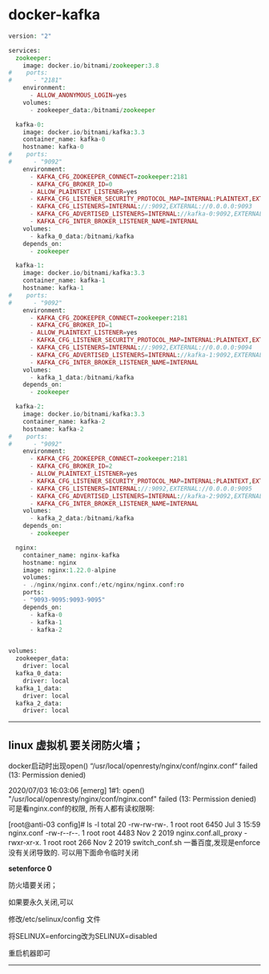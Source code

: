 # docker-kafka

````php
version: "2"

services:
  zookeeper:
    image: docker.io/bitnami/zookeeper:3.8
#    ports:
#      - "2181"
    environment:
      - ALLOW_ANONYMOUS_LOGIN=yes
    volumes:
      - zookeeper_data:/bitnami/zookeeper

  kafka-0:
    image: docker.io/bitnami/kafka:3.3
    container_name: kafka-0
    hostname: kafka-0
#    ports:
#      - "9092"
    environment:
      - KAFKA_CFG_ZOOKEEPER_CONNECT=zookeeper:2181
      - KAFKA_CFG_BROKER_ID=0
      - ALLOW_PLAINTEXT_LISTENER=yes
      - KAFKA_CFG_LISTENER_SECURITY_PROTOCOL_MAP=INTERNAL:PLAINTEXT,EXTERNAL:PLAINTEXT
      - KAFKA_CFG_LISTENERS=INTERNAL://:9092,EXTERNAL://0.0.0.0:9093
      - KAFKA_CFG_ADVERTISED_LISTENERS=INTERNAL://kafka-0:9092,EXTERNAL://localhost:9093
      - KAFKA_CFG_INTER_BROKER_LISTENER_NAME=INTERNAL
    volumes:
      - kafka_0_data:/bitnami/kafka
    depends_on:
      - zookeeper

  kafka-1:
    image: docker.io/bitnami/kafka:3.3
    container_name: kafka-1
    hostname: kafka-1
#    ports:
#      - "9092"
    environment:
      - KAFKA_CFG_ZOOKEEPER_CONNECT=zookeeper:2181
      - KAFKA_CFG_BROKER_ID=1
      - ALLOW_PLAINTEXT_LISTENER=yes
      - KAFKA_CFG_LISTENER_SECURITY_PROTOCOL_MAP=INTERNAL:PLAINTEXT,EXTERNAL:PLAINTEXT
      - KAFKA_CFG_LISTENERS=INTERNAL://:9092,EXTERNAL://0.0.0.0:9094
      - KAFKA_CFG_ADVERTISED_LISTENERS=INTERNAL://kafka-1:9092,EXTERNAL://localhost:9094
      - KAFKA_CFG_INTER_BROKER_LISTENER_NAME=INTERNAL
    volumes:
      - kafka_1_data:/bitnami/kafka
    depends_on:
      - zookeeper

  kafka-2:
    image: docker.io/bitnami/kafka:3.3
    container_name: kafka-2
    hostname: kafka-2
#    ports:
#      - "9092"
    environment:
      - KAFKA_CFG_ZOOKEEPER_CONNECT=zookeeper:2181
      - KAFKA_CFG_BROKER_ID=2
      - ALLOW_PLAINTEXT_LISTENER=yes
      - KAFKA_CFG_LISTENER_SECURITY_PROTOCOL_MAP=INTERNAL:PLAINTEXT,EXTERNAL:PLAINTEXT
      - KAFKA_CFG_LISTENERS=INTERNAL://:9092,EXTERNAL://0.0.0.0:9095
      - KAFKA_CFG_ADVERTISED_LISTENERS=INTERNAL://kafka-2:9092,EXTERNAL://localhost:9095
      - KAFKA_CFG_INTER_BROKER_LISTENER_NAME=INTERNAL
    volumes:
      - kafka_2_data:/bitnami/kafka
    depends_on:
      - zookeeper

  nginx:
    container_name: nginx-kafka
    hostname: nginx
    image: nginx:1.22.0-alpine
    volumes:
    - ./nginx/nginx.conf:/etc/nginx/nginx.conf:ro
    ports:
    - "9093-9095:9093-9095"
    depends_on:
      - kafka-0
      - kafka-1
      - kafka-2


volumes:
  zookeeper_data:
    driver: local
  kafka_0_data:
    driver: local
  kafka_1_data:
    driver: local
  kafka_2_data:
    driver: local

````









-----

## linux  虚拟机 要关闭防火墙；



docker启动时出现open() “/usr/local/openresty/nginx/conf/nginx.conf“ failed (13: Permission denied)

2020/07/03 16:03:06 [emerg] 1#1: open() "/usr/local/openresty/nginx/conf/nginx.conf" failed (13: Permission denied)
可是看nginx.conf的权限, 所有人都有读权限啊:

[root@anti-03 config]# ls -l
total 20
-rw-rw-rw-. 1 root root 6450 Jul 3 15:59 nginx.conf
-rw-r--r--. 1 root root 4483 Nov 2 2019 nginx.conf.all_proxy
-rwxr-xr-x. 1 root root 266 Nov 2 2019 switch_conf.sh
一番百度,发现是enforce没有关闭导致的. 可以用下面命令临时关闭

**setenforce 0**

防火墙要关闭；

如果要永久关闭,可以

修改/etc/selinux/config 文件

将SELINUX=enforcing改为SELINUX=disabled

重启机器即可

----

